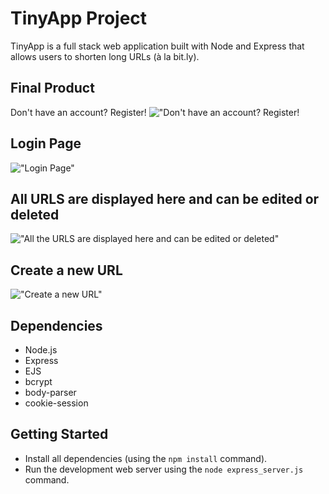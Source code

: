 # TinyApp Project

TinyApp is a full stack web application built with Node and Express that allows users to shorten long URLs (à la bit.ly).

## Final Product
Don't have an account? Register!
!["Don't have an account? Register!](https://github.com/desireemendes/tinyurl/blob/master/docs/register.png?raw=true)

## Login Page
!["Login Page"](https://github.com/desireemendes/tinyurl/blob/master/docs/login.png?raw=true)

## All URLS are displayed here and can be edited or deleted
!["All the URLS are displayed here and can be edited or deleted"](https://github.com/desireemendes/tinyurl/blob/master/docs/urls.png?raw=true)

## Create a new URL
!["Create a new URL"](https://github.com/desireemendes/tinyurl/blob/master/docs/createURL.png?raw=true)

## Dependencies

- Node.js
- Express
- EJS
- bcrypt
- body-parser
- cookie-session

## Getting Started

- Install all dependencies (using the `npm install` command).
- Run the development web server using the `node express_server.js` command.
